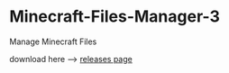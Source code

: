 # Minecraft-Files-Manager-3
Manage Minecraft Files

download here --> [releases page](https://github.com/Aqua47/Minecraft-Files-Manager-3/releases)
